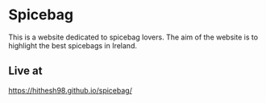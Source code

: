 # Spicebag

This is a website dedicated to spicebag lovers. The aim of the website is to highlight the best spicebags in Ireland. 

## Live at
https://hithesh98.github.io/spicebag/
